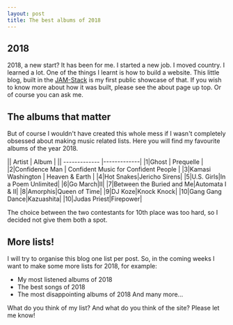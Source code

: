 ```yaml
---
layout: post
title: The best albums of 2018
---
```

## 2018
2018, a new start? It has been for me. I started a new job. I moved country. I learned a lot. One of the things I learnt is how to build a website. This little blog, built in the [JAM-Stack](https://jamstack.org/) is my first public showcase of that. If you wish to know more about how it was built, please see the about page up top. Or of course you can ask me.

## The albums that matter
But of course I wouldn't have created this whole mess if I wasn't completely obsessed about making music related lists. Here you will find my favourite albums of the year 2018.

|| Artist        | Album           |
|| ------------- |-------------|
|1|Ghost         | Prequelle |
|2|Confidence Man      | Confident Music for Confident People      |
|3|Kamasi Washington | Heaven & Earth      |
|4|Hot Snakes|Jericho Sirens|
|5|U.S. Girls|In a Poem Unlimited|
|6|Go March|II|
|7|Between the Buried and Me|Automata I & II|
|8|Amorphis|Queen of Time|
|9|DJ Koze|Knock Knock|
|10|Gang Gang Dance|Kazuashita|
|10|Judas Priest|Firepower|

The choice between the two contestants for 10th place was too hard, so I decided not give them both a spot.

## More lists!
I will try to organise this blog one list per post. So, in the coming weeks I want to make some more lists for 2018, for example:
* My most listened albums of 2018
* The best songs of 2018
* The most disappointing albums of 2018
And many more...

What do you think of my list? And what do you think of the site? Please let me know!